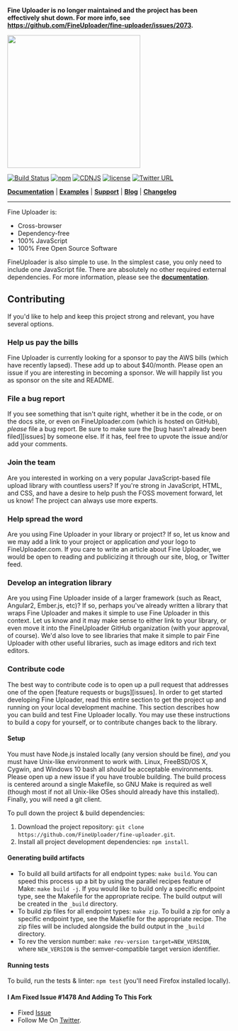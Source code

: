 **Fine Uploader is no longer maintained and the project has been effectively shut down. For more info, see https://github.com/FineUploader/fine-uploader/issues/2073.**

<a href="http://fineuploader.com">
   <img src="https://fineuploader.com/img/fineuploader-header-logo.png" width="300">
</a>

[![Build Status](https://travis-ci.org/FineUploader/fine-uploader.svg?branch=master)](https://travis-ci.org/FineUploader/fine-uploader)
[![npm](https://img.shields.io/npm/v/fine-uploader.svg)](https://www.npmjs.com/package/fine-uploader)
[![CDNJS](https://img.shields.io/cdnjs/v/file-uploader.svg)](https://cdnjs.com/libraries/file-uploader)
[![license](https://img.shields.io/badge/license-MIT-brightgreen.svg)](LICENSE)
[![Twitter URL](https://img.shields.io/twitter/url/https/twitter.com/fineuploader.svg?style=social&label=Follow%20%40FineUploader)](https://twitter.com/fineuploader)

[**Documentation**](http://docs.fineuploader.com) |
[**Examples**](http://fineuploader.com/demos) |
[**Support**](../../issues) |
[**Blog**](http://blog.fineuploader.com/) |
[**Changelog**](../../releases)

---

Fine Uploader is:

- Cross-browser
- Dependency-free
- 100% JavaScript
- 100% Free Open Source Software

FineUploader is also simple to use. In the simplest case, you only need to include one JavaScript file.
There are absolutely no other required external dependencies. For more information, please see the [**documentation**](http://docs.fineuploader.com).


## Contributing

If you'd like to help and keep this project strong and relevant, you have several options.


### Help us pay the bills

Fine Uploader is currently looking for a sponsor to pay the AWS bills (which have recently lapsed).
These add up to about $40/month. Please open an issue if you are interesting in becoming a sponsor.
We will happily list you as sponsor on the site and README.


### File a bug report

If you see something that isn't quite right, whether it be in the code, or on the docs site, or even on FineUploader.com (which is hosted on GitHub), _please_ file a bug report. Be sure to make sure the [bug hasn't already been filed][issues] by someone else. If it has, feel free to upvote the issue and/or add your comments.


### Join the team

Are you interested in working on a very popular JavaScript-based file upload library with countless users? If you're strong in JavaScript, HTML, and CSS, and have a desire to help push the FOSS movement forward, let us know! The project can always use more experts.


### Help spread the word

Are you using Fine Uploader in your library or project? If so, let us know and we may add a link to your project or application _and_ your logo to FineUploader.com. If you care to write an article about Fine Uploader, we would be open to reading and publicizing it through our site, blog, or Twitter feed.


### Develop an integration library

Are you using Fine Uploader inside of a larger framework (such as React, Angular2, Ember.js, etc)? If so, perhaps you've already written a library that wraps Fine Uploader and makes it simple to use Fine Uploader in this context. Let us know and it may make sense to either link to your library, or even move it into the FineUploader GitHub organization (with your approval, of course). We'd also love to see libraries that make it simple to pair Fine Uploader with other useful libraries, such as image editors and rich text editors.


### Contribute code

The best way to contribute code is to open up a pull request that addresses one of the open [feature requests or bugs][issues]. In order to get started developing Fine Uploader, read this entire section to get the project up and running on your local development machine. This section describes how you can build and test Fine Uploader locally. You may use these instructions to build a copy for yourself, or to contribute changes back to the library. 

#### Setup

You must have Node.js instaled locally (any version should be fine), _and_ you must have Unix-like environment to work with. Linux, FreeBSD/OS X, Cygwin, and Windows 10 bash all _should_ be acceptable environments. Please open up a new issue if you have trouble building. The build process is centered around a single Makefile, so GNU Make is required as well (though most if not all Unix-like OSes should already have this installed). Finally, you will need a git client.

To pull down the project & build dependencies:

1. Download the project repository: `git clone https://github.com/FineUploader/fine-uploader.git`.
2. Install all project development dependencies: `npm install`.

#### Generating build artifacts

- To build all build artifacts for all endpoint types: `make build`. You can speed this process up a bit by using the parallel recipes feature of Make: `make build -j`. If you would like to build only a specific endpoint type, see the Makefile for the appropriate recipe. The build output will be created in the `_build` directory. 
- To build zip files for all endpoint types: `make zip`. To build a zip for only a specific endpoint type, see the Makefile for the appropriate recipe. The zip files will be included alongside the build output in the `_build` directory.
- To rev the version number: `make rev-version target=NEW_VERSION`, where `NEW_VERSION` is the semver-compatible target version identifier.

#### Running tests

To build, run the tests & linter: `npm test` (you'll need Firefox installed locally).

#### I Am Fixed Issue #1478 And Adding To This Fork

- Fixed [Issue][issue]
- Follow Me On  [Twitter][twitter].


[twitter]: https://twitter.com/sedhossein_ir
[issue]: https://github.com/FineUploader/fine-uploader/issues/1478

